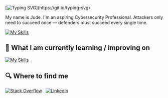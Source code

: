 

[![Typing SVG](https://readme-typing-svg.herokuapp.com?font=Press+Start+2P&size=25&duration=4000&pause=1000&color=F7DF1E&center=true&vCenter=true&width=900&lines=Bonjour;Hola;Ciao;Ni+hao;Konnichiwa;Annyeonghaseyo;Namaste;Hello%2C+World!;Hello%2C+World!)](https://git.io/typing-svg)

My name is Jude. I'm an aspiring Cybersecurity Professional. Attackers only need to succeed once — defenders must succeed every single time.

<a name="learning-now"></a>

[![My Skills](https://skillicons.dev/icons?i=javascript,html,css,react,vscode,python)](#technologies-and-tools)

<a name="learning-next"></a>

## 📖  What I am currently learning / improving on

[![My Skills](https://skillicons.dev/icons?i=linux,aws)](#learning-now)

## 🔍  Where to find me

[![Stack Overflow](https://skillicons.dev/icons?i=stackoverflow)](https://stackoverflow.com/users/10927329/valentin-briand)
&nbsp;
[![LinkedIn](https://skillicons.dev/icons?i=linkedin)](https://www.linkedin.com/in/valentinbriand42)
